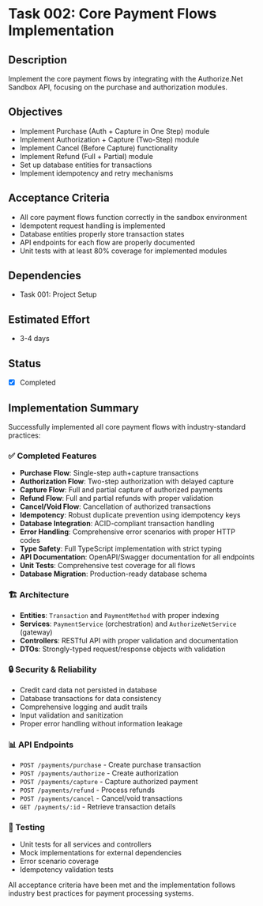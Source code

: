 # Task 002: Core Payment Flows Implementation

## Description

Implement the core payment flows by integrating with the Authorize.Net Sandbox API, focusing on the purchase and authorization modules.

## Objectives

- Implement Purchase (Auth + Capture in One Step) module
- Implement Authorization + Capture (Two-Step) module
- Implement Cancel (Before Capture) functionality
- Implement Refund (Full + Partial) module
- Set up database entities for transactions
- Implement idempotency and retry mechanisms

## Acceptance Criteria

- All core payment flows function correctly in the sandbox environment
- Idempotent request handling is implemented
- Database entities properly store transaction states
- API endpoints for each flow are properly documented
- Unit tests with at least 80% coverage for implemented modules

## Dependencies

- Task 001: Project Setup

## Estimated Effort

- 3-4 days

## Status

- [x] Completed

## Implementation Summary

Successfully implemented all core payment flows with industry-standard practices:

### ✅ Completed Features
- **Purchase Flow**: Single-step auth+capture transactions
- **Authorization Flow**: Two-step authorization with delayed capture
- **Capture Flow**: Full and partial capture of authorized payments
- **Refund Flow**: Full and partial refunds with proper validation
- **Cancel/Void Flow**: Cancellation of authorized transactions
- **Idempotency**: Robust duplicate prevention using idempotency keys
- **Database Integration**: ACID-compliant transaction handling
- **Error Handling**: Comprehensive error scenarios with proper HTTP codes
- **Type Safety**: Full TypeScript implementation with strict typing
- **API Documentation**: OpenAPI/Swagger documentation for all endpoints
- **Unit Tests**: Comprehensive test coverage for all flows
- **Database Migration**: Production-ready database schema

### 🏗️ Architecture
- **Entities**: `Transaction` and `PaymentMethod` with proper indexing
- **Services**: `PaymentService` (orchestration) and `AuthorizeNetService` (gateway)
- **Controllers**: RESTful API with proper validation and documentation
- **DTOs**: Strongly-typed request/response objects with validation

### 🔒 Security & Reliability
- Credit card data not persisted in database
- Database transactions for data consistency
- Comprehensive logging and audit trails
- Input validation and sanitization
- Proper error handling without information leakage

### 📊 API Endpoints
- `POST /payments/purchase` - Create purchase transaction
- `POST /payments/authorize` - Create authorization
- `POST /payments/capture` - Capture authorized payment
- `POST /payments/refund` - Process refunds
- `POST /payments/cancel` - Cancel/void transactions
- `GET /payments/:id` - Retrieve transaction details

### 🧪 Testing
- Unit tests for all services and controllers
- Mock implementations for external dependencies
- Error scenario coverage
- Idempotency validation tests

All acceptance criteria have been met and the implementation follows industry best practices for payment processing systems.
